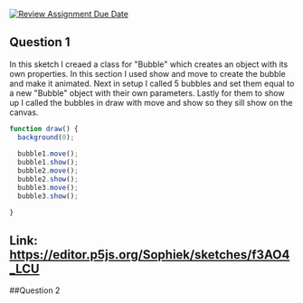 [![Review Assignment Due Date](https://classroom.github.com/assets/deadline-readme-button-24ddc0f5d75046c5622901739e7c5dd533143b0c8e959d652212380cedb1ea36.svg)](https://classroom.github.com/a/pJv4oXRo)

## Question 1
In this sketch I creaed a class for "Bubble" which creates an object with its own properties. In this section I used show and move to create the bubble and make it animated. Next in setup I called 5 bubbles and set them equal to a new "Bubble" object with their own parameters. Lastly for them to show up I called the bubbles in draw with move and show so they sill show on the canvas. 

```Javascript
function draw() {
  background(0);
  
  bubble1.move();
  bubble1.show();
  bubble2.move();
  bubble2.show();
  bubble3.move();
  bubble3.show();

}
```
Link: https://editor.p5js.org/Sophiek/sketches/f3AO4_LCU
-------------------------------------------------------------------------------------------------------------------------------

##Question 2

